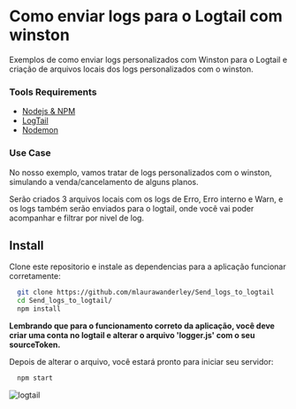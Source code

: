 
# Como enviar logs para o Logtail com winston

Exemplos de como enviar logs personalizados com Winston para o Logtail e criação de arquivos locais dos logs personalizados com o winston.



### Tools Requirements

- [Nodejs & NPM](https://docs.npmjs.com/downloading-and-installing-node-js-and-npm)
- [LogTail](https://betterstack.com/logtail)
- [Nodemon](https://www.npmjs.com/package/nodemon)

### Use Case

No nosso exemplo, vamos tratar de logs personalizados com o winston, simulando a venda/cancelamento de alguns planos. 

Serão criados 3 arquivos locais com os logs de Erro, Erro interno e Warn, e os logs também serão enviados para o logtail, onde você vai poder acompanhar e filtrar por nivel de log. 
## Install

Clone este repositorio e instale as dependencias para a aplicação funcionar corretamente:

```bash
  git clone https://github.com/mlaurawanderley/Send_logs_to_logtail
  cd Send_logs_to_logtail/
  npm install 
```
**Lembrando que para o funcionamento correto da aplicação, você deve criar uma conta no logtail e alterar o arquivo 'logger.js' com o seu sourceToken.**


Depois de alterar o arquivo, você estará pronto para iniciar seu servidor:

```bash
  npm start
```

![logtail](https://user-images.githubusercontent.com/87887130/208464682-fde549fa-d6bc-4c9e-b1af-972720fbbb02.png)